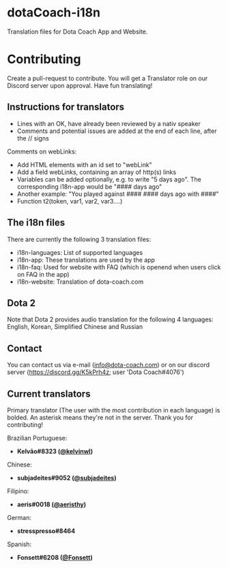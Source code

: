 # dotaCoach-i18n

Translation files for Dota Coach App and Website.

# Contributing

Create a pull-request to contribute. You will get a Translator role on our Discord server upon approval. Have fun translating!

## Instructions for translators

- Lines with an OK, have already been reviewed by a nativ speaker
- Comments and potential issues are added at the end of each line, after the // signs

Comments on webLinks:

- Add HTML elements with an id set to "webLink"
- Add a field webLinks, containing an array of http(s) links
- Variables can be added optionally, e.g. to write "5 days ago". The corresponding i18n-app would be "#### days ago"
- Another example: "You played against #### #### days ago with ####"
- Function t2(token, var1, var2, var3....)

## The i18n files

There are currently the following 3 translation files:

- i18n-languages: List of supported languages
- i18n-app: These translations are used by the app
- i18n-faq: Used for website with FAQ (which is openend when users click on FAQ in the app)
- i18n-website: Translation of dota-coach.com

## Dota 2

Note that Dota 2 provides audio translation for the following 4 languages: English, Korean, Simplified Chinese and Russian

## Contact

You can contact us via e-mail (info@dota-coach.com) or on our discord server (https://discord.gg/K5kPrh4z; user 'Dota Coach#4076')

## Current translators

Primary translator (The user with the most contribution in each language) is bolded. An asterisk means they're not in the server. Thank you for contributing!

Brazilian Portuguese:

- **Kelvão#8323 ([@kelvinwl](https://github.com/kelvinwl))**

Chinese:

- **subjadeites#9052 ([@subjadeites](https://github.com/subjadeites))**

Filipino:

- **aeris#0018 ([@aeristhy](https://github.com/aeristhy))**

German:

- **stresspresso#8464**

Spanish:

- **Fonsett#6208 ([@Fonsett](https://github.com/Fonsett))**
